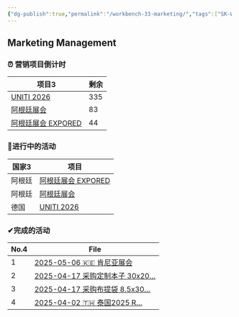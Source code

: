 ```yaml
---
{"dg-publish":true,"permalink":"/workbench-33-marketing/","tags":["SK-Workbench"]}
---
```


## Marketing Management

### ⏰ 营销项目倒计时

<div><table class="dataview table-view-table"><thead class="table-view-thead"><tr class="table-view-tr-header"><th class="table-view-th"><span>项目</span><span class="dataview small-text">3</span></th><th class="table-view-th"><span>剩余</span></th></tr></thead><tbody class="table-view-tbody"><tr><td><span><a data-tooltip-position="top" aria-label="04 Scheduled Tasks/2026-05-18 🇩🇪 UNITI 2026.md" data-href="04 Scheduled Tasks/2026-05-18 🇩🇪 UNITI 2026.md" href="04 Scheduled Tasks/2026-05-18 🇩🇪 UNITI 2026.md" class="internal-link" target="_blank" rel="noopener nofollow">UNITI 2026</a></span></td><td><span>335</span></td></tr><tr><td><span><a data-tooltip-position="top" aria-label="04 Scheduled Tasks/2025-09-08 🇦🇷 阿根廷展会.md" data-href="04 Scheduled Tasks/2025-09-08 🇦🇷 阿根廷展会.md" href="04 Scheduled Tasks/2025-09-08 🇦🇷 阿根廷展会.md" class="internal-link" target="_blank" rel="noopener nofollow">阿根廷展会</a></span></td><td><span>83</span></td></tr><tr><td><span><a data-tooltip-position="top" aria-label="04 Scheduled Tasks/2025-07-31 🇦🇷 阿根廷展会 EXPORED.md" data-href="04 Scheduled Tasks/2025-07-31 🇦🇷 阿根廷展会 EXPORED.md" href="04 Scheduled Tasks/2025-07-31 🇦🇷 阿根廷展会 EXPORED.md" class="internal-link" target="_blank" rel="noopener nofollow">阿根廷展会 EXPORED</a></span></td><td><span>44</span></td></tr></tbody></table></div>

### 🎈进行中的活动
<div><table class="dataview table-view-table"><thead class="table-view-thead"><tr class="table-view-tr-header"><th class="table-view-th"><span>国家</span><span class="dataview small-text">3</span></th><th class="table-view-th"><span>项目</span></th></tr></thead><tbody class="table-view-tbody"><tr><td><span>阿根廷</span></td><td><span><a data-tooltip-position="top" aria-label="04 Scheduled Tasks/2025-07-31 🇦🇷 阿根廷展会 EXPORED.md" data-href="04 Scheduled Tasks/2025-07-31 🇦🇷 阿根廷展会 EXPORED.md" href="04 Scheduled Tasks/2025-07-31 🇦🇷 阿根廷展会 EXPORED.md" class="internal-link" target="_blank" rel="noopener nofollow">阿根廷展会 EXPORED</a></span></td></tr><tr><td><span>阿根廷</span></td><td><span><a data-tooltip-position="top" aria-label="04 Scheduled Tasks/2025-09-08 🇦🇷 阿根廷展会.md" data-href="04 Scheduled Tasks/2025-09-08 🇦🇷 阿根廷展会.md" href="04 Scheduled Tasks/2025-09-08 🇦🇷 阿根廷展会.md" class="internal-link" target="_blank" rel="noopener nofollow">阿根廷展会</a></span></td></tr><tr><td><span>德国</span></td><td><span><a data-tooltip-position="top" aria-label="04 Scheduled Tasks/2026-05-18 🇩🇪 UNITI 2026.md" data-href="04 Scheduled Tasks/2026-05-18 🇩🇪 UNITI 2026.md" href="04 Scheduled Tasks/2026-05-18 🇩🇪 UNITI 2026.md" class="internal-link" target="_blank" rel="noopener nofollow">UNITI 2026</a></span></td></tr></tbody></table></div>


### ✔完成的活动

<div><table class="dataview table-view-table"><thead class="table-view-thead"><tr class="table-view-tr-header"><th class="table-view-th"><span>No.</span><span class="dataview small-text">4</span></th><th class="table-view-th"><span>File</span></th></tr></thead><tbody class="table-view-tbody"><tr><td>1</td><td><span><a data-tooltip-position="top" aria-label="04 Scheduled Tasks/2025-05-06 🇰🇪 肯尼亚展会.md" data-href="04 Scheduled Tasks/2025-05-06 🇰🇪 肯尼亚展会.md" href="04 Scheduled Tasks/2025-05-06 🇰🇪 肯尼亚展会.md" class="internal-link" target="_blank" rel="noopener nofollow">2025-05-06 🇰🇪 肯尼亚展会</a></span></td></tr><tr><td>2</td><td><span><a data-tooltip-position="top" aria-label="03 Marketing/0324 Procurement Contract/2025-04-17  采购定制本子 30x200=6000.md" data-href="03 Marketing/0324 Procurement Contract/2025-04-17  采购定制本子 30x200=6000.md" href="03 Marketing/0324 Procurement Contract/2025-04-17  采购定制本子 30x200=6000.md" class="internal-link" target="_blank" rel="noopener nofollow">2025-04-17  采购定制本子 30x20…</a></span></td></tr><tr><td>3</td><td><span><a data-tooltip-position="top" aria-label="03 Marketing/0324 Procurement Contract/2025-04-17  采购布提袋 8.5x300=2550.md" data-href="03 Marketing/0324 Procurement Contract/2025-04-17  采购布提袋 8.5x300=2550.md" href="03 Marketing/0324 Procurement Contract/2025-04-17  采购布提袋 8.5x300=2550.md" class="internal-link" target="_blank" rel="noopener nofollow">2025-04-17  采购布提袋 8.5x30…</a></span></td></tr><tr><td>4</td><td><span><a data-tooltip-position="top" aria-label="04 Scheduled Tasks/2025-04-02 🇹🇭 泰国2025 ReFuel 论坛.md" data-href="04 Scheduled Tasks/2025-04-02 🇹🇭 泰国2025 ReFuel 论坛.md" href="04 Scheduled Tasks/2025-04-02 🇹🇭 泰国2025 ReFuel 论坛.md" class="internal-link" target="_blank" rel="noopener nofollow">2025-04-02 🇹🇭 泰国2025 R…</a></span></td></tr></tbody></table></div>




